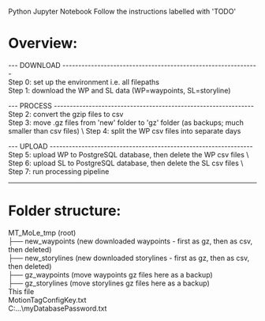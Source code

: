 Python Jupyter Notebook
Follow the instructions labelled with 'TODO'

# Overview:

--- DOWNLOAD --------------------------------------------------------------\
Step 0: set up the environment i.e. all filepaths\
Step 1: download the WP and SL data (WP=waypoints, SL=storyline)

--- PROCESS ---------------------------------------------------------------\
Step 2: convert the gzip files to csv                                  \
Step 3: move .gz files from 'new' folder to 'gz' folder (as backups; much smaller than csv files)  \ 
Step 4: split the WP csv files into separate days                      

--- UPLOAD ----------------------------------------------------------------\
Step 5: upload WP to PostgreSQL database, then delete the WP csv files            \                                                                      
Step 6: upload SL to PostgreSQL database, then delete the SL csv files            \               
Step 7: run processing pipeline

---------------------------------------------------------------------------

# Folder structure:

MT_MoLe_tmp (root)\
├── new_waypoints         (new downloaded waypoints - first as gz, then as csv, then deleted) \
├── new_storylines        (new downloaded storylines - first as gz, then as csv,  then deleted) \
├── gz_waypoints          (move waypoints gz files here as a backup) \
├── gz_storylines         (move storylines gz files here as a backup) \
This file \
MotionTagConfigKey.txt \
C:\...\myDatabasePassword.txt
